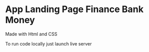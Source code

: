 
  # App Landing Page Finance Bank Money


  Made with Html and CSS


  To run code locally just launch live server

  

  
  